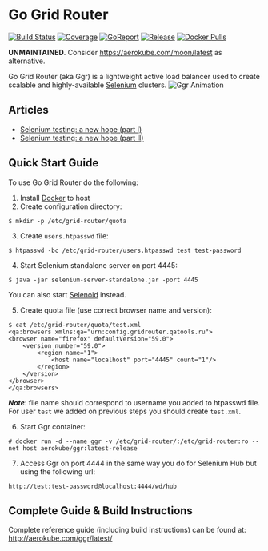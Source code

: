 # Go Grid Router
[![Build Status](https://github.com/aerokube/ggr/workflows/build/badge.svg)](https://github.com/aerokube/ggr/actions?query=workflow%3Abuild)
[![Coverage](https://codecov.io/github/aerokube/ggr/coverage.svg)](https://codecov.io/gh/aerokube/ggr)
[![GoReport](https://goreportcard.com/badge/github.com/aerokube/ggr)](https://goreportcard.com/report/github.com/aerokube/ggr)
[![Release](https://img.shields.io/github/release/aerokube/ggr.svg)](https://github.com/aerokube/ggr/releases/latest)
[![Docker Pulls](https://img.shields.io/docker/pulls/aerokube/ggr.svg)](https://hub.docker.com/r/aerokube/ggr)

**UNMAINTAINED**. Consider https://aerokube.com/moon/latest as alternative.

Go Grid Router (aka Ggr) is a lightweight active load balancer used to create scalable and highly-available [Selenium](http://seleniumhq.org/) clusters.
![Ggr Animation](docs/img/ggr-animation.gif)

## Articles

* [Selenium testing: a new hope (part I)](https://hackernoon.com/selenium-testing-a-new-hope-7fa87a501ee9)
* [Selenium testing: a new hope (part II)](https://hackernoon.com/selenium-testing-a-new-hope-a00649cdb100)

## Quick Start Guide
To use Go Grid Router do the following:
1) Install [Docker](http://docker.com/) to host
2) Create configuration directory:
```
$ mkdir -p /etc/grid-router/quota
```
3) Create ```users.htpasswd``` file:
```
$ htpasswd -bc /etc/grid-router/users.htpasswd test test-password
```
4) Start Selenium standalone server on port 4445:
```
$ java -jar selenium-server-standalone.jar -port 4445
```
You can also start [Selenoid](https://github.com/aerokube/selenoid) instead.

5) Create quota file (use correct browser name and version):
```
$ cat /etc/grid-router/quota/test.xml
<qa:browsers xmlns:qa="urn:config.gridrouter.qatools.ru">
<browser name="firefox" defaultVersion="59.0">
    <version number="59.0">
        <region name="1">
            <host name="localhost" port="4445" count="1"/>
        </region>
    </version>
</browser>
</qa:browsers>
```
***Note***: file name should correspond to username you added to htpasswd file. For user ```test``` we added on previous steps you should create ```test.xml```.

6) Start Ggr container:
```
# docker run -d --name ggr -v /etc/grid-router/:/etc/grid-router:ro --net host aerokube/ggr:latest-release
```
7) Access Ggr on port 4444 in the same way you do for Selenium Hub but using the following url:
```
http://test:test-password@localhost:4444/wd/hub
```

## Complete Guide & Build Instructions

Complete reference guide (including build instructions) can be found at: http://aerokube.com/ggr/latest/
